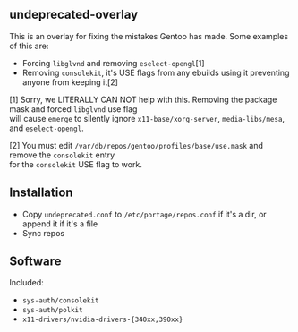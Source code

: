 ## undeprecated-overlay

This is an overlay for fixing the mistakes Gentoo has made. Some examples of this are:

- Forcing `libglvnd` and removing `eselect-opengl`[1]
- Removing `consolekit`, it's USE flags from any ebuilds using it preventing anyone from keeping it[2]

[1] Sorry, we LITERALLY CAN NOT help with this. Removing the package mask and forced `libglvnd` use flag<br>
will cause `emerge` to silently ignore `x11-base/xorg-server`, `media-libs/mesa`, and `eselect-opengl`.

[2] You must edit `/var/db/repos/gentoo/profiles/base/use.mask` and remove the `consolekit` entry<br>
for the `consolekit` USE flag to work.

## Installation

- Copy `undeprecated.conf` to `/etc/portage/repos.conf` if it's a dir, or append it if it's a file
- Sync repos

## Software

Included:

- `sys-auth/consolekit`
- `sys-auth/polkit`
- `x11-drivers/nvidia-drivers-{340xx,390xx}`
